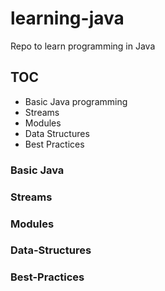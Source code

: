 # learning-java
Repo to learn programming in Java

## TOC
- Basic Java programming
- Streams
- Modules
- Data Structures
- Best Practices

### Basic Java

### Streams

### Modules

### Data-Structures

### Best-Practices
